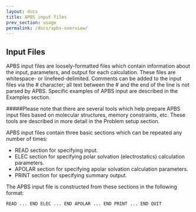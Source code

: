 ```yaml
---
layout: docs
title: APBS input files
prev_section: usage
permalink: /docs/apbs-overview/
---
```


## Input Files

APBS input files are loosely-formatted files which contain information about the input, parameters, and output for each calculation. These files are whitespace- or linefeed-delimited. Comments can be added to the input files via the # character; all text between the # and the end of the line is not parsed by APBS. Specific examples of APBS input are described in the Examples section.

#####Please note that there are several tools which help prepare APBS input files based on molecular structures, memory constraints, etc. These tools are described in more detail in the Problem setup section.

APBS input files contain three basic sections which can be repeated any number of times:

- READ section for specifying input.
- ELEC section for specifying polar solvation (electrostatics) calculation parameters.
- APOLAR section for specifying apolar solvation calculation parameters.
- PRINT section for specifying summary output.

The APBS input file is constructed from these sections in the following format:

`READ
 ...
 END
 ELEC
 ...
 END
 APOLAR
 ...
 END
 PRINT
 ...
 END
 QUIT`